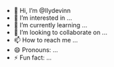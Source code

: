 - 👋 Hi, I’m @Ilydevinn
- 👀 I’m interested in ...
- 🌱 I’m currently learning ...
- 💞️ I’m looking to collaborate on ...
- 📫 How to reach me ...
- 😄 Pronouns: ...
- ⚡ Fun fact: ...

<!---
Ilydevinn/Ilydevinn is a ✨ special ✨ repository because its `README.md` (this file) appears on your GitHub profile.
You can click the Preview link to take a look at your changes.
--->
